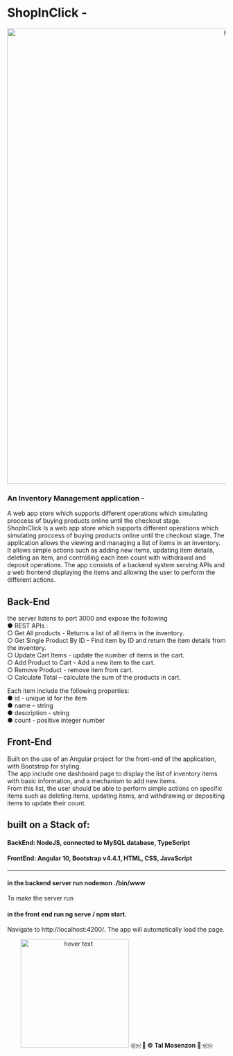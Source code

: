 # ShopInClick -

<p align="center">
  <img src="https://repository-images.githubusercontent.com/302087380/0b926100-08d9-11eb-865f-8a03c6e9d770" width="1050" title="hover text">
</p>


### An Inventory Management application - ###

A web app store which supports different operations which simulating proccess of buying products online until the checkout stage.<br>
ShopInClick Is a web app store which supports different operations which simulating proccess of buying products online until the checkout stage. 
The application allows the viewing and managing a list of items in an inventory. It allows simple actions such as adding new items, updating item details, deleting an item, and controlling each item count with withdrawal and deposit operations. The app consists of a backend system serving APIs and a web frontend displaying the items and allowing the user to perform the different actions. 

## Back-End ##

the server listens to port 3000 and expose the following <br>
 ● REST APIs :<br> 
○ Get All products - Returns a list of all items in the inventory. <br>
○ Get Single Product By ID - Find item by ID and return the item details from the inventory. <br>
○ Update Cart Items - update the number of items in the cart. <br>
○ Add Product to Cart - Add a new item to the cart. <br>
○ Remove Product - remove item from cart.<br>
○ Calculate Total – calculate the sum of the products in cart. <br>

Each item include the following properties:<br>
● id - unique id for the item<br>
● name – string<br>
● description - string <br>
● count - positive integer number<br>

## Front-End ##
Built on the use of an Angular project for the front-end of the application, with Bootstrap for styling. <br>
The app include one dashboard page to display the list of inventory items with basic information, and a mechanism to add new items. <br>
From this list, the user should be able to perform simple actions on specific items such as deleting items, updating items, and withdrawing or depositing items to update their count.


## built on a Stack of:

#### BackEnd: NodeJS, connected to MySQL database, TypeScript

#### FrontEnd: Angular 10, Bootstrap v4.4.1, HTML, CSS, JavaScript

-----------------------------------------

#### in the backend server run nodemon ./bin/www
To make the server run

#### in the front end run ng serve / npm start.
Navigate to http://localhost:4200/. The app will automatically load the page.

<p align="center">
  <img src="https://i.ibb.co/3B9VJh5/58a06230-134c-41ff-bb8f-636b479350ec-200x200.png" width="250" title="hover text">
 <b>~҉ ҉~҉   🎀 © Tal Mosenzon  🎀  ~҉ ҉~҉</b>
</p>

